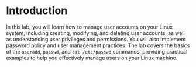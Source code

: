 # Introduction

In this lab, you will learn how to manage user accounts on your Linux system, including creating, modifying, and deleting user accounts, as well as understanding user privileges and permissions. You will also implement password policy and user management practices. The lab covers the basics of the `useradd`, `passwd`, and `cat /etc/passwd` commands, providing practical examples to help you effectively manage users on your Linux machine.
